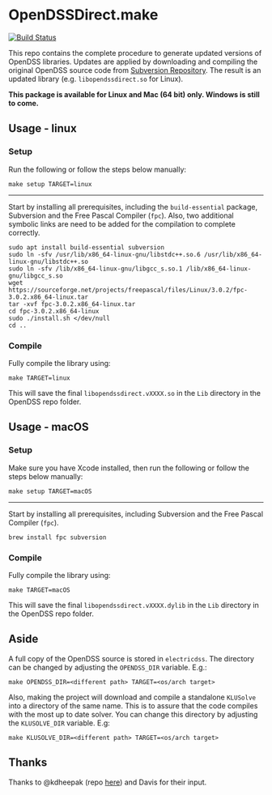 # OpenDSSDirect.make

[![Build Status](https://travis-ci.org/Muxelmann/OpenDSSDirect.make.svg?branch=master)](https://travis-ci.org/Muxelmann/OpenDSSDirect.make)

This repo contains the complete procedure to generate updated versions of OpenDSS libraries.
Updates are applied by downloading and compiling the original OpenDSS source code from [Subversion Repository](https://sourceforge.net/projects/electricdss/).
The result is an updated library (e.g. `libopendssdirect.so` for Linux).

**This package is available for Linux and Mac (64 bit) only. Windows is still to come.**

## Usage - linux

### Setup

Run the following or follow the steps below manually:

```
make setup TARGET=linux
```

<hr>

Start by installing all prerequisites, including the `build-essential` package, Subversion and the Free Pascal Compiler (`fpc`).
Also, two additional symbolic links are need to be added for the compilation to complete correctly.

```
sudo apt install build-essential subversion
sudo ln -sfv /usr/lib/x86_64-linux-gnu/libstdc++.so.6 /usr/lib/x86_64-linux-gnu/libstdc++.so
sudo ln -sfv /lib/x86_64-linux-gnu/libgcc_s.so.1 /lib/x86_64-linux-gnu/libgcc_s.so
wget https://sourceforge.net/projects/freepascal/files/Linux/3.0.2/fpc-3.0.2.x86_64-linux.tar
tar -xvf fpc-3.0.2.x86_64-linux.tar
cd fpc-3.0.2.x86_64-linux
sudo ./install.sh </dev/null
cd ..
```

### Compile

Fully compile the library using:

```
make TARGET=linux
```

This will save the final `libopendssdirect.vXXXX.so` in the `Lib` directory in the OpenDSS repo folder.

## Usage - macOS

### Setup

Make sure you have Xcode installed, then run the following or follow the steps below manually:

```
make setup TARGET=macOS
```

<hr>

Start by installing all prerequisites, including Subversion and the Free Pascal Compiler (`fpc`).

```
brew install fpc subversion
```

### Compile

Fully compile the library using:

```
make TARGET=macOS
```

This will save the final `libopendssdirect.vXXXX.dylib` in the `Lib` directory in the OpenDSS repo folder.

## Aside

A full copy of the OpenDSS source is stored in `electricdss`. The directory can be changed by adjusting the `OPENDSS_DIR` variable. E.g.:

```
make OPENDSS_DIR=<different path> TARGET=<os/arch target>
```

Also, making the project will download and compile a standalone `KLUSolve` into a directory of the same name. This is to assure that the code compiles with the most up to date solver. You can change this directory by adjusting the `KLUSOLVE_DIR` variable. E.g:
 
```
make KLUSOLVE_DIR=<different path> TARGET=<os/arch target>
```

## Thanks

Thanks to @kdheepak (repo [here](https://github.com/NREL/OpenDSSDirect.py)) and Davis for their input.
